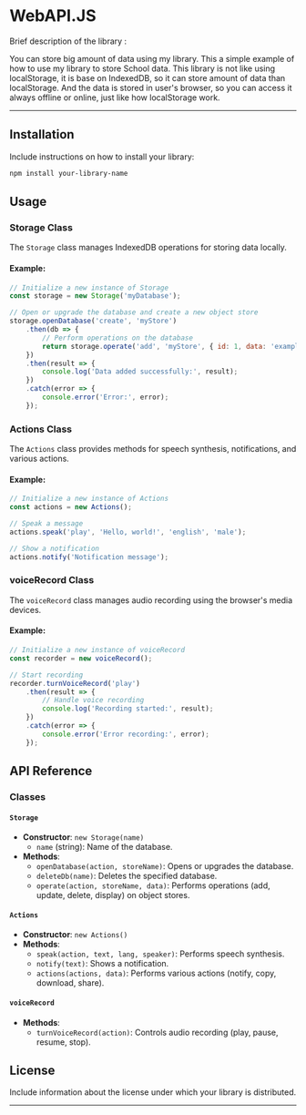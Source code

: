 # WebAPI.JS

Brief description of the library :

You can store big amount of data using my library.
This a simple example of how to use my library to store School data. This library is not like using localStorage, it is base on IndexedDB, 
so it can store amount of data than localStorage.
And the data is stored in user's browser, so you can access it always offline or online, just like how localStorage work.

---

## Installation

Include instructions on how to install your library:

```bash
npm install your-library-name
```

## Usage

### Storage Class

The `Storage` class manages IndexedDB operations for storing data locally.

#### Example:

```javascript
// Initialize a new instance of Storage
const storage = new Storage('myDatabase');

// Open or upgrade the database and create a new object store
storage.openDatabase('create', 'myStore')
    .then(db => {
        // Perform operations on the database
        return storage.operate('add', 'myStore', { id: 1, data: 'example' });
    })
    .then(result => {
        console.log('Data added successfully:', result);
    })
    .catch(error => {
        console.error('Error:', error);
    });
```

### Actions Class

The `Actions` class provides methods for speech synthesis, notifications, and various actions.

#### Example:

```javascript
// Initialize a new instance of Actions
const actions = new Actions();

// Speak a message
actions.speak('play', 'Hello, world!', 'english', 'male');

// Show a notification
actions.notify('Notification message');
```

### voiceRecord Class

The `voiceRecord` class manages audio recording using the browser's media devices.

#### Example:

```javascript
// Initialize a new instance of voiceRecord
const recorder = new voiceRecord();

// Start recording
recorder.turnVoiceRecord('play')
    .then(result => {
        // Handle voice recording
        console.log('Recording started:', result);
    })
    .catch(error => {
        console.error('Error recording:', error);
    });
```

## API Reference

### Classes

#### `Storage`

- **Constructor**: `new Storage(name)`
  - `name` (string): Name of the database.
- **Methods**:
  - `openDatabase(action, storeName)`: Opens or upgrades the database.
  - `deleteDb(name)`: Deletes the specified database.
  - `operate(action, storeName, data)`: Performs operations (add, update, delete, display) on object stores.

#### `Actions`

- **Constructor**: `new Actions()`
- **Methods**:
  - `speak(action, text, lang, speaker)`: Performs speech synthesis.
  - `notify(text)`: Shows a notification.
  - `actions(actions, data)`: Performs various actions (notify, copy, download, share).

#### `voiceRecord`

- **Methods**:
  - `turnVoiceRecord(action)`: Controls audio recording (play, pause, resume, stop).

## License

Include information about the license under which your library is distributed.

---
